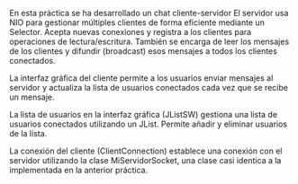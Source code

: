 En esta práctica se ha desarrollado un chat cliente-servidor
El servidor usa NIO para gestionar múltiples clientes de forma eficiente mediante un Selector. Acepta nuevas conexiones y registra a los clientes para operaciones de lectura/escritura. También se encarga de leer los mensajes de los clientes y difundir (broadcast) esos mensajes a todos los clientes conectados.

La interfaz gráfica del cliente permite a los usuarios enviar mensajes al servidor y actualiza la lista de usuarios conectados cada vez que se recibe un mensaje.

La lista de usuarios en la interfaz gráfica (JListSW) gestiona una lista de usuarios conectados utilizando un JList. Permite añadir y eliminar usuarios de la lista.

La conexión del cliente (ClientConnection) establece una conexión con el servidor utilizando la clase MiServidorSocket, una clase casi identica a la implementada en la anterior práctica.
